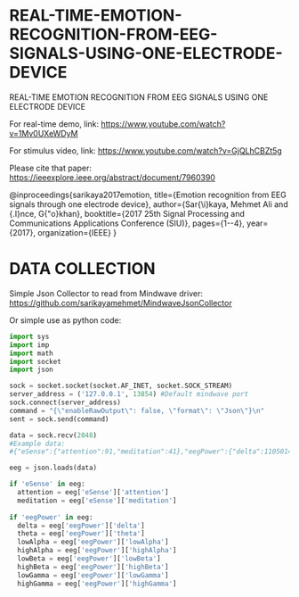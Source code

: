 # REAL-TIME-EMOTION-RECOGNITION-FROM-EEG-SIGNALS-USING-ONE-ELECTRODE-DEVICE
REAL-TIME EMOTION RECOGNITION FROM EEG SIGNALS USING ONE ELECTRODE DEVICE


For real-time demo, link: https://www.youtube.com/watch?v=1Mv0UXeWDyM

For stimulus video, link: https://www.youtube.com/watch?v=GjQLhCBZt5g

Please cite that paper:
https://ieeexplore.ieee.org/abstract/document/7960390

@inproceedings{sarikaya2017emotion,
  title={Emotion recognition from EEG signals through one electrode device},
  author={Sar{\i}kaya, Mehmet Ali and {\.I}nce, G{\"o}khan},
  booktitle={2017 25th Signal Processing and Communications Applications Conference (SIU)},
  pages={1--4},
  year={2017},
  organization={IEEE}
}

# DATA COLLECTION

Simple Json Collector to read from Mindwave driver:
https://github.com/sarikayamehmet/MindwaveJsonCollector

Or simple use as python code:

```python
import sys
import imp
import math
import socket
import json

sock = socket.socket(socket.AF_INET, socket.SOCK_STREAM)
server_address = ('127.0.0.1', 13854) #Default mindwave port
sock.connect(server_address)
command = "{\"enableRawOutput\": false, \"format\": \"Json\"}\n"
sent = sock.send(command)

data = sock.recv(2048)
#Example data:
#{"eSense":{"attention":91,"meditation":41},"eegPower":{"delta":1105014,"theta":211310,"lowAlpha":7730,"highAlpha":68568,"lowBeta":12949,"highBeta":47455,"lowGamma":55770,"highGamma":28247},"poorSignalLevel":0}

eeg = json.loads(data)

if 'eSense' in eeg:
  attention = eeg['eSense']['attention']
  meditation = eeg['eSense']['meditation']
  
if 'eegPower' in eeg:
  delta = eeg['eegPower']['delta']
  theta = eeg['eegPower']['theta']
  lowAlpha = eeg['eegPower']['lowAlpha']
  highAlpha = eeg['eegPower']['highAlpha']
  lowBeta = eeg['eegPower']['lowBeta']
  highBeta = eeg['eegPower']['highBeta']
  lowGamma = eeg['eegPower']['lowGamma']
  highGamma = eeg['eegPower']['highGamma']
  
```
